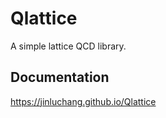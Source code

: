 # Qlattice

A simple lattice QCD library.

## Documentation

<https://jinluchang.github.io/Qlattice>
